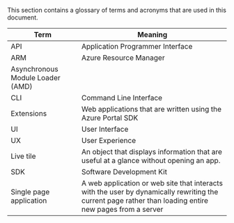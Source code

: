 
<a name="portalfxExtensionsArchitectureGlossary"></a>
<!-- link to this document is [portalfx-extensions-architecture-glossary.md]()
-->

 This section contains a glossary of terms and acronyms that are used in this document.

|  Term | Meaning |
| --- | --- |
| API | Application Programmer Interface |
| ARM | Azure Resource Manager | 
| Asynchronous Module Loader (AMD) | |
| CLI | Command Line Interface |
| Extensions | Web applications that are written using the Azure Portal SDK |
| UI | User Interface |
| UX | User Experience |
| Live tile | An object that displays information that are useful at a glance without opening an app. |
| SDK | Software Development Kit |
| Single page application |  A web application or web site that interacts with the user by dynamically rewriting the current page rather than loading entire new pages from a server | 

